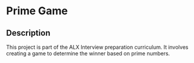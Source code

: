 # Prime Game

## Description
This project is part of the ALX Interview preparation curriculum. It involves creating a game to determine the winner based on prime numbers.
